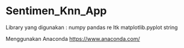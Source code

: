 # Sentimen_Knn_App

Library yang digunakan :
  numpy
  pandas 
  re
  ltk 
  matplotlib.pyplot
  string
  
 Menggunakan Anaconda https://www.anaconda.com/
